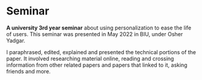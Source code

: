 # Seminar
**A university 3rd year seminar** about using personalization to ease the life of users.
This seminar was presented in May 2022 in BIU, under Osher Yadgar.

I paraphrased, edited, explained and presented the technical portions of the paper. It involved researching material online, reading and crossing information from other related papers and papers that linked to it, asking friends and more.

